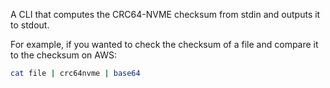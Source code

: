 A CLI that computes the CRC64-NVME checksum from stdin and outputs it to stdout.

For example, if you wanted to check the checksum of a file and compare it to the checksum on AWS:
```bash
cat file | crc64nvme | base64
```
